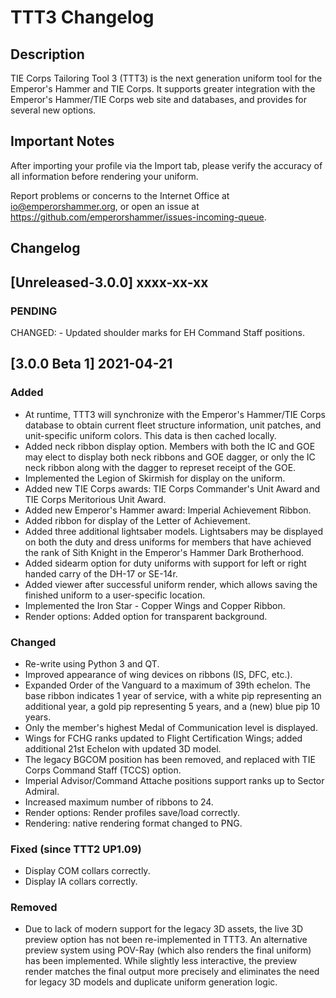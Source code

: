 # TTT3 Changelog

## Description

TIE Corps Tailoring Tool 3 (TTT3) is the next generation uniform tool for the Emperor's Hammer 
and TIE Corps.  It supports greater integration with the Emperor's Hammer/TIE Corps web site and 
databases, and provides for several new options.

## Important Notes

After importing your profile via the Import tab, please verify the accuracy of all information
before rendering your uniform.

Report problems or concerns to the Internet Office at io@emperorshammer.org, or open an issue 
at https://github.com/emperorshammer/issues-incoming-queue.

## Changelog

## [Unreleased-3.0.0] xxxx-xx-xx

### PENDING ###
CHANGED: - Updated shoulder marks for EH Command Staff positions.

## [3.0.0 Beta 1] 2021-04-21

### Added
- At runtime, TTT3 will synchronize with the Emperor's Hammer/TIE Corps database to obtain current
fleet structure information, unit patches, and unit-specific uniform colors.  This data is then
cached locally.
- Added neck ribbon display option.  Members with both the IC and GOE may elect to display both neck
ribbons and GOE dagger, or only the IC neck ribbon along with the dagger to represet receipt of the
GOE.
- Implemented the Legion of Skirmish for display on the uniform.
- Added new TIE Corps awards: TIE Corps Commander's Unit Award and TIE Corps Meritorious Unit Award.
- Added new Emperor's Hammer award: Imperial Achievement Ribbon.
- Added ribbon for display of the Letter of Achievement.
- Added three additional lightsaber models.  Lightsabers may be displayed on both the duty and dress
uniforms for members that have achieved the rank of Sith Knight in the Emperor's Hammer Dark
Brotherhood.
- Added sidearm option for duty uniforms with support for left or right handed carry of the DH-17 or
SE-14r.
- Added viewer after successful uniform render, which allows saving the finished uniform to a
user-specific location.
- Implemented the Iron Star - Copper Wings and Copper Ribbon.
- Render options: Added option for transparent background.

### Changed
- Re-write using Python 3 and QT.
- Improved appearance of wing devices on ribbons (IS, DFC, etc.).
- Expanded Order of the Vanguard to a maximum of 39th echelon.  The base ribbon indicates 1 year of
service, with a white pip representing an additional year, a gold pip representing 5 years,
and a (new) blue pip 10 years.
- Only the member's highest Medal of Communication level is displayed.
- Wings for FCHG ranks updated to Flight Certification Wings; added additional 21st Echelon with
updated 3D model.
- The legacy BGCOM position has been removed, and replaced with TIE Corps Command Staff (TCCS) 
option.
- Imperial Advisor/Command Attache positions support ranks up to Sector Admiral.
- Increased maximum number of ribbons to 24.
- Render options: Render profiles save/load correctly.
- Rendering: native rendering format changed to PNG.

### Fixed (since TTT2 UP1.09)
- Display COM collars correctly.
- Display IA collars correctly.

### Removed
- Due to lack of modern support for the legacy 3D assets, the live 3D preview option has not been
re-implemented in TTT3.  An alternative preview system using POV-Ray (which also renders the final
uniform) has been implemented.  While slightly less interactive, the preview render matches the final
output more precisely and eliminates the need for legacy 3D models and duplicate uniform generation
logic.